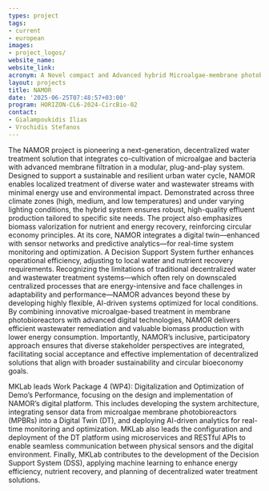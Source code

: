 ```yaml
---
types: project
tags:
- current
- european
images:
- project_logos/
website_name: 
website_link: 
acronym: A Novel compact and Advanced hybrid Microalgae-membrane photobioreactor Optimized for Retrofitting decentralized water and wastewater management systems
layout: projects
title: NAMOR
date: '2025-06-25T07:48:57+03:00'
program: HORIZON-CL6-2024-CircBio-02
contact:
- Gialampoukidis Ilias
- Vrochidis Stefanos
---
```

<p>
The NAMOR project is pioneering a next-generation, decentralized water treatment solution that integrates co-cultivation of microalgae and bacteria with advanced membrane filtration in a modular, plug-and-play system. Designed to support a sustainable and resilient urban water cycle, NAMOR enables localized treatment of diverse water and wastewater streams with minimal energy use and environmental impact. Demonstrated across three climate zones (high, medium, and low temperatures) and under varying lighting conditions, the hybrid system ensures robust, high-quality effluent production tailored to specific site needs. The project also emphasizes biomass valorization for nutrient and energy recovery, reinforcing circular economy principles. At its core, NAMOR integrates a digital twin—enhanced with sensor networks and predictive analytics—for real-time system monitoring and optimization. A Decision Support System further enhances operational efficiency, adjusting to local water and nutrient recovery requirements. Recognizing the limitations of traditional decentralized water and wastewater treatment systems—which often rely on downscaled centralized processes that are energy-intensive and face challenges in adaptability and performance—NAMOR advances beyond these by developing highly flexible, AI-driven systems optimized for local conditions. By combining innovative microalgae-based treatment in membrane photobioreactors with advanced digital technologies, NAMOR delivers efficient wastewater remediation and valuable biomass production with lower energy consumption. Importantly, NAMOR’s inclusive, participatory approach ensures that diverse stakeholder perspectives are integrated, facilitating social acceptance and effective implementation of decentralized solutions that align with broader sustainability and circular bioeconomy goals.
</p>
<p>
MKLab leads Work Package 4 (WP4): Digitalization and Optimization of Demo’s Performance, focusing on the design and implementation of NAMOR’s digital platform. This includes developing the system architecture, integrating sensor data from microalgae membrane photobioreactors (MPBRs) into a Digital Twin (DT), and deploying AI-driven analytics for real-time monitoring and optimization. MKLab also leads the configuration and deployment of the DT platform using microservices and RESTful APIs to enable seamless communication between physical sensors and the digital environment. Finally, MKLab contributes to the development of the Decision Support System (DSS), applying machine learning to enhance energy efficiency, nutrient recovery, and planning of decentralized water treatment solutions.
</p>